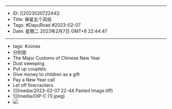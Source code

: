 - --
- ID: [[202302072244]]
- Title: 保留五个风俗
- Tags: #DapuRoad #2023-02-07 
- Date: 星期二 2023年2月7日 GMT+8 22:44:47
- --
- tags: #Jonas 
- 分别是
- The Major Customs of Chinese New Year 
- Dust sweeping
- Put up couplets
- Give money to children as a gift
- Pay a New Year call
- Let off firecrackers
- ![](media/2023-02-07 22-44 Pasted Image.tiff)
- ![](media/OIP-C (1).jpeg)
- ![](media/5310733057_b42e339663_o.jpg)
